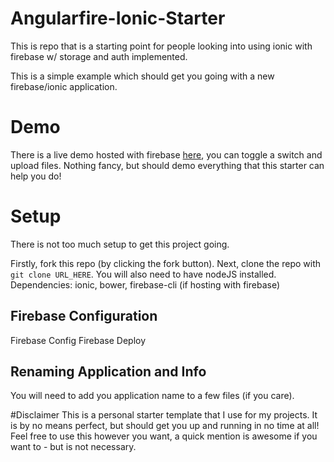 # Angularfire-Ionic-Starter
This is repo that is a starting point for people looking into using ionic with firebase w/ storage and auth implemented.

This is a simple example which should get you going with a new firebase/ionic application.

# Demo
There is a live demo hosted with firebase [here](https://angularfire-ionic-starter.firebaseapp.com/), you can toggle a switch and upload files. Nothing fancy, but should demo everything that this starter can help you do!

# Setup
There is not too much setup to get this project going.

Firstly, fork this repo (by clicking the fork button). Next, clone the repo with `git clone URL_HERE`.
You will also need to have nodeJS installed.
Dependencies: ionic, bower, firebase-cli (if hosting with firebase)

## Firebase Configuration
Firebase Config
Firebase Deploy

## Renaming Application and Info
You will need to add you application name to a few files (if you care).

#Disclaimer
This is a personal starter template that I use for my projects. It is by no means perfect, but should get you up and running in no time at all! Feel free to use this however you want, a quick mention is awesome if you want to - but is not necessary.
